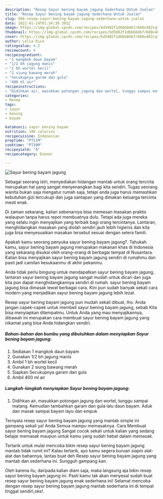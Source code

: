 ```yaml
---
description: "Resep Sayur bening bayam jagung Sederhana Untuk Jualan"
title: "Resep Sayur bening bayam jagung Sederhana Untuk Jualan"
slug: 566-resep-sayur-bening-bayam-jagung-sederhana-untuk-jualan
date: 2021-01-14T01:34:38.391Z
image: https://img-global.cpcdn.com/recipes/bd5982f1d6bb84b7/680x482cq70/sayur-bening-bayam-jagung-foto-resep-utama.jpg
thumbnail: https://img-global.cpcdn.com/recipes/bd5982f1d6bb84b7/680x482cq70/sayur-bening-bayam-jagung-foto-resep-utama.jpg
cover: https://img-global.cpcdn.com/recipes/bd5982f1d6bb84b7/680x482cq70/sayur-bening-bayam-jagung-foto-resep-utama.jpg
author: Lelia Rice
ratingvalue: 4.2
reviewcount: 4
recipeingredient:
- "1 mangkok daun bayam"
- "1/2 bh jagung manis"
- "1 bh wortel kecil"
- "2 siung bawang merah"
- "Secukupnya garam dan gula"
- "400 ml air"
recipeinstructions:
- "Didihkan air, masukkan potongan jagung dan wortel, tunggu sampai matang. Kemudian tambahkan garam dan gula lalu daun bayam. Aduk dan masak sampai bayam layu dan empuk"
categories:
- Resep
tags:
- sayur
- bening
- bayam

katakunci: sayur bening bayam 
nutrition: 196 calories
recipecuisine: Indonesian
preptime: "PT11M"
cooktime: "PT39M"
recipeyield: "4"
recipecategory: Dinner

---
```



![Sayur bening bayam jagung](https://img-global.cpcdn.com/recipes/bd5982f1d6bb84b7/680x482cq70/sayur-bening-bayam-jagung-foto-resep-utama.jpg)

Sebagai seorang istri, menyediakan hidangan mantab untuk orang tercinta merupakan hal yang sangat menyenangkan bagi kita sendiri. Tugas seorang  wanita bukan saja mengatur rumah saja, tetapi anda juga harus memastikan kebutuhan gizi tercukupi dan juga santapan yang dimakan keluarga tercinta mesti enak.

Di zaman  sekarang, kalian sebenarnya bisa memesan masakan praktis walaupun tanpa harus repot membuatnya dulu. Tetapi ada juga mereka yang selalu ingin menyajikan yang terbaik bagi orang tercintanya. Lantaran, menghidangkan masakan yang diolah sendiri jauh lebih higienis dan kita juga bisa menyesuaikan masakan tersebut sesuai dengan selera famili. 



Apakah kamu seorang penyuka sayur bening bayam jagung?. Tahukah kamu, sayur bening bayam jagung merupakan makanan khas di Indonesia yang sekarang disukai oleh orang-orang di berbagai tempat di Nusantara. Kalian bisa menyajikan sayur bening bayam jagung sendiri di rumahmu dan pasti jadi camilan kesukaanmu di akhir pekanmu.

Anda tidak perlu bingung untuk mendapatkan sayur bening bayam jagung, lantaran sayur bening bayam jagung sangat mudah untuk dicari dan juga kita pun dapat menghidangkannya sendiri di rumah. sayur bening bayam jagung bisa dimasak lewat berbagai cara. Kini pun sudah banyak sekali cara modern yang menjadikan sayur bening bayam jagung lebih lezat.

Resep sayur bening bayam jagung pun mudah sekali dibuat, lho. Anda jangan capek-capek untuk membeli sayur bening bayam jagung, sebab Kita bisa menyiapkan ditempatmu. Untuk Anda yang mau menyajikannya, dibawah ini merupakan cara membuat sayur bening bayam jagung yang nikamat yang bisa Anda hidangkan sendiri.

<!--inarticleads1-->

##### Bahan-bahan dan bumbu yang dibutuhkan dalam menyiapkan Sayur bening bayam jagung:

1. Sediakan 1 mangkok daun bayam
1. Gunakan 1/2 bh jagung manis
1. Ambil 1 bh wortel kecil
1. Gunakan 2 siung bawang merah
1. Siapkan Secukupnya garam dan gula
1. Ambil 400 ml air




<!--inarticleads2-->

##### Langkah-langkah menyiapkan Sayur bening bayam jagung:

1. Didihkan air, masukkan potongan jagung dan wortel, tunggu sampai matang. Kemudian tambahkan garam dan gula lalu daun bayam. Aduk dan masak sampai bayam layu dan empuk




Ternyata resep sayur bening bayam jagung yang mantab simple ini gampang sekali ya! Anda Semua mampu memasaknya. Cara Membuat sayur bening bayam jagung Sangat cocok sekali untuk kalian yang sedang belajar memasak maupun untuk kamu yang sudah hebat dalam memasak.

Tertarik untuk mulai mencoba bikin resep sayur bening bayam jagung mantab tidak rumit ini? Kalau tertarik, ayo kamu segera buruan siapin alat-alat dan bahannya, lantas buat deh Resep sayur bening bayam jagung yang mantab dan sederhana ini. Sungguh gampang kan. 

Oleh karena itu, daripada kalian diam saja, maka langsung aja bikin resep sayur bening bayam jagung ini. Pasti kamu tak akan menyesal sudah buat resep sayur bening bayam jagung enak sederhana ini! Selamat mencoba dengan resep sayur bening bayam jagung mantab sederhana ini di tempat tinggal sendiri,oke!.

